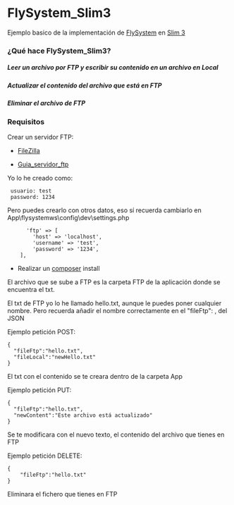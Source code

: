 # FlySystem_Slim3
Ejemplo basico de la implementación de [FlySystem](https://flysystem.thephpleague.com/) en [Slim 3](https://www.slimframework.com/)

### ¿Qué hace FlySystem_Slim3?

##### Leer un archivo por FTP y escribir su contenido en un archivo en Local
##### Actualizar el contenido del archivo que está en FTP 
##### Eliminar el archivo de FTP

### Requisitos

Crear un servidor FTP:
  
  - [FileZilla](https://filezilla-project.org/)
  
  - [Guia_servidor_ftp](https://informaticapc.com/guias-instalacion-programas/servidor-ftp-filezilla.php)
  
   Yo lo he creado como:
  
     usuario: test
     password: 1234
   Pero puedes crearlo con otros datos, eso sí recuerda cambiarlo en  App\flysystemws\config\dev\settings.php
  
          'ftp' => [
            'host' => 'localhost',
            'username' => 'test',
            'password' => '1234',
        ],

  - Realizar un [composer](https://getcomposer.org/) install

El archivo que se sube a FTP es la carpeta FTP de la aplicación donde se encuentra el txt.

El txt de FTP yo lo he llamado hello.txt, aunque le puedes poner cualquier nombre. Pero recuerda añadir el nombre correctamente en el "fileFtp":  , del JSON

Ejemplo petición POST:

    {
      "fileFtp":"hello.txt",
      "fileLocal":"newHello.txt"
    }
    
  El txt con el contenido se te creara dentro de la carpeta App

Ejemplo petición PUT:

    {
      "fileFtp":"hello.txt",
      "newContent":"Este archivo está actualizado"
    }

  Se te modificara con el nuevo texto, el contenido del archivo que tienes en FTP

Ejemplo petición DELETE:

    {
	    "fileFtp":"hello.txt"
    }
  
  Eliminara el fichero que tienes en FTP
